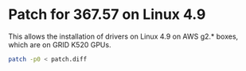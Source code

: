 # Patch for 367.57 on Linux 4.9

This allows the installation of drivers on Linux 4.9 on AWS g2.\* boxes, which are on GRID K520 GPUs.

```bash
patch -p0 < patch.diff
```
